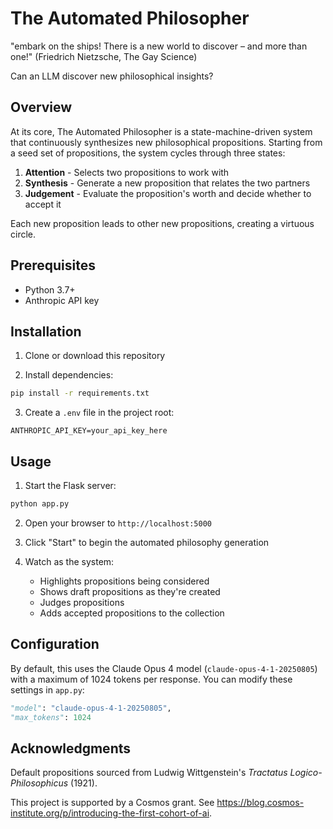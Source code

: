 # The Automated Philosopher

"embark on the ships! There is a new world to discover – and more than one!" (Friedrich Nietzsche, The Gay Science)

Can an LLM discover new philosophical insights?

## Overview

At its core, The Automated Philosopher is a state-machine-driven system that continuously synthesizes new philosophical propositions. Starting from a seed set of propositions, the system cycles through three states:

1. **Attention** - Selects two propositions to work with
2. **Synthesis** - Generate a new proposition that relates the two partners
4. **Judgement** - Evaluate the proposition's worth and decide whether to accept it

Each new proposition leads to other new propositions, creating a virtuous circle.

## Prerequisites

- Python 3.7+
- Anthropic API key

## Installation

1. Clone or download this repository

2. Install dependencies:
```bash
pip install -r requirements.txt
```

3. Create a `.env` file in the project root:
```
ANTHROPIC_API_KEY=your_api_key_here
```

## Usage

1. Start the Flask server:
```bash
python app.py
```

2. Open your browser to `http://localhost:5000`

3. Click "Start" to begin the automated philosophy generation

4. Watch as the system:
   - Highlights propositions being considered
   - Shows draft propositions as they're created
   - Judges propositions
   - Adds accepted propositions to the collection

## Configuration

By default, this uses the Claude Opus 4 model (`claude-opus-4-1-20250805`) with a maximum of 1024 tokens per response. You can modify these settings in `app.py`:

```python
"model": "claude-opus-4-1-20250805",
"max_tokens": 1024
```

## Acknowledgments

Default propositions sourced from Ludwig Wittgenstein's *Tractatus Logico-Philosophicus* (1921).

This project is supported by a Cosmos grant. See https://blog.cosmos-institute.org/p/introducing-the-first-cohort-of-ai.
